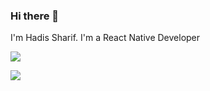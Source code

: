 ### Hi there 👋

I'm Hadis Sharif. I'm a React Native Developer

<p><img aligin="center" src="https://github-readme-stats.vercel.app/api?username=HadisSharif" /> </p>
<p><img aligin="center" src="https://github-readme-stats.vercel.app/api/top-langs/?username=HadisSharif&langs_count=8" /> </p>



